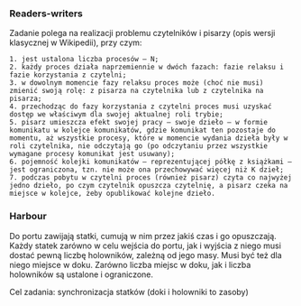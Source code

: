 ### Readers-writers

Zadanie polega na realizacji problemu czytelników i pisarzy (opis wersji klasycznej w Wikipedii), przy czym:

    1. jest ustalona liczba procesów — N;
    2. każdy proces działa naprzemiennie w dwóch fazach: fazie relaksu i fazie korzystania z czytelni;
    3. w dowolnym momencie fazy relaksu proces może (choć nie musi) zmienić swoją rolę: z pisarza na czytelnika lub z czytelnika na pisarza;
    4. przechodząc do fazy korzystania z czytelni proces musi uzyskać dostęp we właściwym dla swojej aktualnej roli trybie;
    5. pisarz umieszcza efekt swojej pracy — swoje dzieło — w formie komunikatu w kolejce komunikatów, gdzie komunikat ten pozostaje do momentu, aż wszystkie procesy, które w momencie wydania dzieła były w roli czytelnika, nie odczytają go (po odczytaniu przez wszystkie wymagane procesy komunikat jest usuwany);
    6. pojemność kolejki komunikatów — reprezentującej półkę z książkami — jest ograniczona, tzn. nie może ona przechowywać więcej niż K dzieł;
    7. podczas pobytu w czytelni proces (również pisarz) czyta co najwyżej jedno dzieło, po czym czytelnik opuszcza czytelnię, a pisarz czeka na miejsce w kolejce, żeby opublikować kolejne dzieło.

### Harbour

Do portu zawijają statki, cumują w nim przez jakiś czas i go opuszczają. Każdy statek zarówno w celu wejścia do portu, jak i wyjścia z niego musi dostać pewną liczbę holowników, zależną od jego masy. Musi być też dla niego miejsce w doku. Zarówno liczba miejsc w doku, jak i liczba holowników są ustalone i ograniczone.

Cel zadania: synchronizacja statków (doki i holowniki to zasoby)